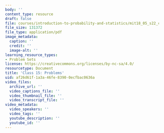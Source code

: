 ```yaml
---
body: ''
content_type: resource
draft: false
file: courses/introduction-to-probability-and-statistics/mit18_05_s22_class15_pset.pdf
file_size: 131372
file_type: application/pdf
image_metadata:
  caption: ''
  credit: ''
  image-alt: ''
learning_resource_types:
- Problem Sets
license: https://creativecommons.org/licenses/by-nc-sa/4.0/
resourcetype: Document
title: 'Class 15: Problems'
uid: af26d61f-1a3a-46fe-8390-0ecfbac0636a
video_files:
  archive_url: ''
  video_captions_file: ''
  video_thumbnail_file: ''
  video_transcript_file: ''
video_metadata:
  video_speakers: ''
  video_tags: ''
  youtube_description: ''
  youtube_id: ''
---
```

